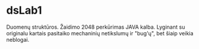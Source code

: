 # dsLab1
Duomenų struktūros. Žaidimo 2048 perkūrimas JAVA kalba. Lyginant su originalu kartais pasitaiko mechaninių netikslumų ir "bug'ų", bet šiaip veikia neblogai.
